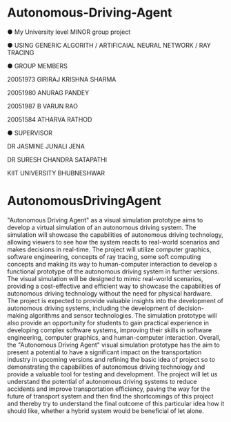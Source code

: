 # Autonomous-Driving-Agent

● My University level MINOR group project 


● USING GENERIC ALGORITH / ARTIFICAIAL NEURAL NETWORK / RAY TRACING 



● GROUP MEMBERS 


20051973 GIRIRAJ KRISHNA SHARMA

20051980 ANURAG PANDEY

20051987 B VARUN RAO

20051584 ATHARVA RATHOD



● SUPERVISOR


DR JASMINE JUNALI JENA 

DR SURESH CHANDRA SATAPATHI

KIIT UNIVERSITY BHUBNESHWAR

# AutonomousDrivingAgent

"Autonomous Driving Agent" as a visual simulation prototype aims to develop a virtual simulation of an autonomous driving system. The simulation will showcase the capabilities of autonomous driving technology, allowing viewers to see how the system reacts to real-world scenarios and makes decisions in real-time.
The project will utilize computer graphics, software engineering, concepts of ray tracing, some soft computing concepts and making its way to human-computer interaction to develop a functional prototype of the autonomous driving system in further versions. The visual simulation will be designed to mimic real-world scenarios, providing a cost-effective and efficient way to showcase the capabilities of autonomous driving technology without the need for physical hardware.
The project is expected to provide valuable insights into the development of autonomous driving systems, including the development of decision-making algorithms and sensor technologies. The simulation prototype will also provide an opportunity for students to gain practical experience in developing complex software systems, improving their skills in software engineering, computer graphics, and human-computer interaction.
Overall, the "Autonomous Driving Agent" visual simulation prototype has the aim to present a potential to have a significant impact on the transportation industry in upcoming versions and refining the basic idea of project so to demonstrating the capabilities of autonomous driving technology and provide a valuable tool for testing and development. The project will let us understand the potential of autonomous driving systems to reduce accidents and improve transportation efficiency, paving the way for the future of transport system and then find the shortcomings of this project and thereby try to understand the final outcome of this particular idea how it should like, whether a hybrid system would be beneficial of let alone.

